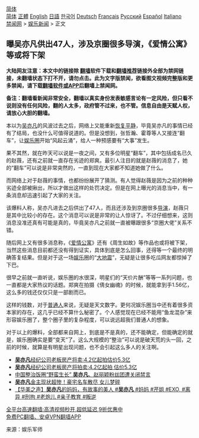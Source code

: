  <!-- 面包屑导航 --> <div class="breadcrumb"><!-- GTranslate: https://gtranslate.io/ -->  <div class="switcher notranslate">  <div class="selected">  <a href="#" onclick="return false;"> 简体</a>  </div>  <div class="option">  <a href="https://www.bannedbook.org" onclick="doGTranslate('zh-CN|zh-CN');jQuery('div.switcher div.selected a').html(jQuery(this).html());return false;" title="简体中文" class="nturl selected"> 简体</a>  <a href="https://www.bannedbook.org/zh-tw/" onclick="doGTranslate('zh-CN|zh-TW');jQuery('div.switcher div.selected a').html(jQuery(this).html());return false;" title="繁體中文" class="nturl"> 正體</a>  <a href="https://www.bannedbook.org/en/" onclick="doGTranslate('zh-CN|en');jQuery('div.switcher div.selected a').html(jQuery(this).html());return false;" title="English" class="nturl"> English</a>  <a href="https://www.bannedbook.org/ja/" onclick="doGTranslate('zh-CN|ja');jQuery('div.switcher div.selected a').html(jQuery(this).html());return false;" title="日本語" class="nturl"> 日語</a>  <a href="https://www.bannedbook.org/ko/" onclick="doGTranslate('zh-CN|ko');jQuery('div.switcher div.selected a').html(jQuery(this).html());return false;" title="한국어" class="nturl"> 한국어</a>  <a href="https://www.bannedbook.org/de/" onclick="doGTranslate('zh-CN|de');jQuery('div.switcher div.selected a').html(jQuery(this).html());return false;" title="Deutsch" class="nturl"> Deutsch</a>  <a href="https://www.bannedbook.org/fr/" onclick="doGTranslate('zh-CN|fr');jQuery('div.switcher div.selected a').html(jQuery(this).html());return false;" title="Français" class="nturl"> Français</a>  <a href="https://www.bannedbook.org/ru/" onclick="doGTranslate('zh-CN|ru');jQuery('div.switcher div.selected a').html(jQuery(this).html());return false;" title="Русский" class="nturl"> Русский</a>  <a href="https://www.bannedbook.org/es/" onclick="doGTranslate('zh-CN|es');jQuery('div.switcher div.selected a').html(jQuery(this).html());return false;" title="Español" class="nturl"> Español</a>  <a href="https://www.bannedbook.org/it/" onclick="doGTranslate('zh-CN|it');jQuery('div.switcher div.selected a').html(jQuery(this).html());return false;" title="Italiano" class="nturl"> Italiano</a>  </div>  </div>      <div class='breadcrumb-sub'><!-- Breadcrumb NavXT 6.3.0 --> <a href="https://www.bannedbook.org/" class="home">禁闻网</a> &gt; <a href="https://www.bannedbook.org/bnews/yule/" class="category">娱乐新闻</a> &gt; 正文</div></div><h2>曝吴亦凡供出47人，涉及京圈很多导演，《爱情公寓》等或将下架</h2> <p class="notice"><b>大陆网友注意：本文中的链接除 <a href="https://github.com/bannedbook/fanqiang" >翻墙</a>软件下载和<a href="https://github.com/killgcd/justmysocks/blob/master/README.md">翻墙推荐</a>链接外全部为禁网链接，未翻墙状态下打不开，请勿点击。此为文字版禁闻，欲看图文视频完整版和更多禁闻，请下载<a href="https://github.com/bannedbook/fanqiang">翻墙软件或APP</a>后翻墙上禁闻网。</p><p>备注：翻墙看新闻非常安全，翻墙以真实身份发表敏感言论有一定风险，但只看不说则没有任何风险，翻的人太多，政府管不过来，也不管。信息自由是天赋人权，请放心大胆的翻墙。</b></p>  <div class="entry"> <p id="conimg">本以为<a href="https://www.bannedbook.org/bnews/tag/%e5%90%b4%e4%ba%a6%e5%87%a1/" class="st_tag internal_tag" rel="tag" title="标签 吴亦凡 下的日志">吴亦凡</a>的风波过去之后，网络上又能重新<a href="https://www.bannedbook.org/bnews/tag/%E6%81%A2%E5%A4%8D%E5%B9%B3%E9%9D%99/" class="st_tag internal_tag" rel="tag" title="标签 恢复平静 下的日志">恢复平静</a>，毕竟吴亦凡的事情已经有了结局，也没什么可值得说道的。但是没想到，张哲瀚、霍尊等人又接连“翻车”，让<a href="https://www.bannedbook.org/bnews/tag/%e5%a8%b1%e4%b9%90%e5%9c%88/" class="st_tag internal_tag" rel="tag" title="标签 娱乐圈 下的日志">娱乐圈</a>开始“风起云涌”，给人一种预感要有“大事”发生。</p> <p>果不其然，就在昨天可以说是一夜之间，又有多位明星“翻车”，其中包括成名已久的赵薇，还有之前就一直存在劣迹的郑爽。最引人注目的就是赵薇的消息了，她的“翻车”可以说是非常突然的，一直到现在大家都不知道她做了什么。</p>  <p>而网络上对于赵薇的事情，也都纷纷展开了猜测。有人觉得赵薇是因为之前的种种劣迹全部被揪出，所以才做出这样的处罚决定。但是在网上曝光的消息当中，有一条消息却迅速引起了大家的关注。</p> <p>该爆料人称，吴亦凡进去之后供出了47人，而且还涉及到京圈很多<a href="https://www.bannedbook.org/bnews/tag/%e5%af%bc%e6%bc%94/" class="st_tag internal_tag" rel="tag" title="标签 导演 下的日志">导演</a>，赵薇只是其中比较小的存在。这个消息可以说是非常的让人惊讶了。不过仔细想来，这则消息没准还真有可能是真的，毕竟吴亦凡之前就一直被曝跟很多“京圈大佬”关系不错。</p>  <p>随后网上又有很多消息称，《<a href="https://www.bannedbook.org/bnews/tag/%e7%88%b1%e6%83%85/" class="st_tag internal_tag" rel="tag" title="标签 爱情 下的日志">爱情</a><a href="https://www.bannedbook.org/bnews/tag/%E5%85%AC%E5%AF%93/" class="st_tag internal_tag" rel="tag" title="标签 公寓 下的日志">公寓</a>》还有《周生如故》等作品也或将被下架，当然这些消息目前都还没有得到证实，具体到底是怎么回事，还得等一个最终的明确答复结果。但是对于这一场<a href="https://www.bannedbook.org/bnews/tag/%e5%a8%b1%e4%b9%90/" class="st_tag internal_tag" rel="tag" title="标签 娱乐 下的日志">娱乐</a>圈的“<a href="https://www.bannedbook.org/bnews/tag/%E5%A4%A7%E5%9C%B0%E9%9C%87/" class="st_tag internal_tag" rel="tag" title="标签 大地震 下的日志">大地震</a>”，无疑是让很多吃瓜网友都惊掉了下巴。</p> <p>很早之前就一直听说，娱乐圈的水很深，明星们的“天价片酬”等等一系列问题，也一直都是大家热议的话题。郑爽在拍摄《倩女幽魂》的时候，就能拿到手1.56亿，这么多的钱还仅仅只是一部剧而已。</p>  <p>这样的钱数，对于<a href="https://www.bannedbook.org/bnews/tag/%E6%99%AE%E9%80%9A%E4%BA%BA/" class="st_tag internal_tag" rel="tag" title="标签 普通人 下的日志">普通人</a>来说，无疑是天文数字。更何况娱乐圈当中还有着很多资本家的存在，这几乎已经不算什么秘密了。个人感觉现在已经不能用“鱼龙混杂”来形容娱乐圈了，整个圈子里的复杂程度，可以说远超我们普通人的想象。</p> <p>对于以上的爆料，全部都来自网上，到底是不是真的，还不能确定，但能确定的就是，娱乐圈确实是要“变天”了。这么大规模的“整治”可以说是破天荒的头一回，之前的时候，就算是有明星出现问题，也不会引起这么多人的关注啊。</p>  <ul class='op-related-articles' title='相关阅读'> <li><a href='https://www.bannedbook.org/bnews/yule/20210827/1613989.html' target='_blank'><b>吴亦凡</b>经纪公司老板房产将卖:4.2亿起拍估价5.3亿</a></li> <li><a href='https://www.bannedbook.org/bnews/baitai/20210826/1613719.html' target='_blank'><b>吴亦凡</b>经纪公司老板房产将拍卖:4.2亿起拍 估价5.3亿</a></li> <li><a href='https://www.bannedbook.org/bnews/headline/20210825/1613052.html' target='_blank'>中国整治饭圈“野蛮生长” <b>吴亦凡</b>、赵丽颖粉丝团遭关闭禁言</a></li> <li><a href='https://www.bannedbook.org/bnews/yule/20210825/1612735.html' target='_blank'><b>吴亦凡</b>金主现状超惨！豪宅名车散尽 女儿梦碎</a></li> <li><a href='https://www.bannedbook.org/bnews/bannedvideo/20210824/1612093.html' target='_blank'>【华美之声】<b>吴亦凡</b>的妈妈，有故事的美人  #<b>吴亦凡</b> #妈妈 #芹姐 #EXO, #离异 #刑拘 #老炮儿 #亲子教育 #叛逆</a></li> </ul> <p class="texttj"> <a href="https://github.com/bannedbook/fanqiang/wiki/V2ray%E6%9C%BA%E5%9C%BA" target="_blank">全平台高速翻墙:高清视频秒开,超低延迟,9折优惠中</a><br/> <a href="https://github.com/bannedbook/fanqiang/wiki/%E7%A6%81%E9%97%BB%E7%BD%91%E5%AE%89%E5%8D%93%E7%BF%BB%E5%A2%99%E6%96%B0%E9%97%BBAPP" target="_blank">免费PC翻墙、安卓VPN翻墙APP</a></p><p> 来源：娱乐军师 </p><a name='sharetosocial'></a>  <div style="margin-bottom:5px;padding-bottom:5px;clear:both"> <div id="archive-pix-1" class="banner-ads"> <!-- AuctionX Display platform tag START --> <div id="26318x728x90x621x_ADSLOT2" clicktrack="%%CLICK_URL_ESC%%"></div> <!-- AuctionX Display platform tag END --> </div> <div id="archive-pix-2" class="banner-ads"> <!-- AuctionX Display platform tag START --> <div id="26315x300x250x621x_ADSLOT2" clicktrack="%%CLICK_URL_ESC%%"></div> <!-- AuctionX Display platform tag END --> </div> </div>  <div id="archive-pix-1" class="banner-ads"> <!-- AuctionX Display platform tag START --> <div id="26318x728x90x621x_ADSLOT3" clicktrack="%%CLICK_URL_ESC%%"></div> <!-- AuctionX Display platform tag END --> </div> </div><!--END ENTRY--> 